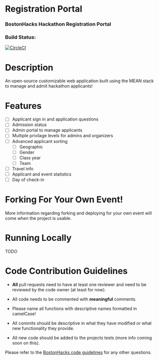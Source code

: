 # Registration Portal
### BostonHacks Hackathon Registration Portal

### Build Status:
[![CircleCI](https://circleci.com/gh/Bostonhacks/registration-portal.svg?style=svg)](https://circleci.com/gh/Bostonhacks/registration-portal)

# Description
An open-source customizable web application built using the MEAN stack to manage and admit hackathon applicants!

# Features
- [ ] Applicant sign in and application questions
- [ ] Admission status
- [ ] Admin portal to manage applicants
- [ ] Multiple privilage levels for admins and organizers
- [ ] Advanced applicant sorting
    - [ ] Geographic
    - [ ] Gender
    - [ ] Class year
    - [ ] Team
- [ ] Travel info
- [ ] Applicant and event statistics
- [ ] Day of check-in

# Forking For Your Own Event!
More information regarding forking and deploying for your own event will come when the project is usable.

# Running Locally
TODO

# Code Contribution Guidelines
- **All** pull requests need to have at least one reviewer and need to be reviewed by the code owner (at least for now).

- All code needs to be commented with **meaningful** comments. 

- Please name all functions with descriptive names formatted in camelCase!

- All commits should be descriptive in what they have modified or what new functionality they provide.

- All new code should be added to the projects tests (more info coming soon on this).

Please refer to the [BostonHacks code guidelines](https://github.com/Bostonhacks/guidelines) for any other questions.


